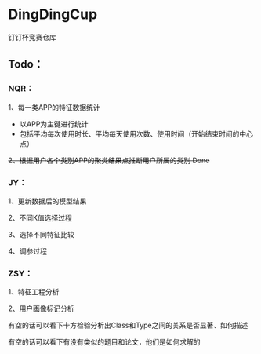 # DingDingCup
钉钉杯竞赛仓库


## Todo：

### NQR：
1、每一类APP的特征数据统计
- 以APP为主键进行统计
- 包括平均每次使用时长、平均每天使用次数、使用时间（开始结束时间的中心点）
  
~~2、根据用户各个类别APP的聚类结果点推断用户所属的类别 Done~~

### JY：
1、更新数据后的模型结果

2、不同K值选择过程

3、选择不同特征比较

4、调参过程


### ZSY：
1、特征工程分析

2、用户画像标记分析

有空的话可以看下卡方检验分析出Class和Type之间的关系是否显著、如何描述

有空的话可以看下有没有类似的题目和论文，他们是如何求解的
